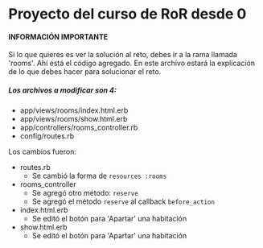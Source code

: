 # Proyecto del curso de RoR desde 0

#### INFORMACIÓN IMPORTANTE

Si lo que quieres es ver la solución al reto, debes ir a la rama llamada 'rooms'. Ahí está el código agregado.
En este archivo estará la explicación de lo que debes hacer para solucionar el reto.

##### Los archivos a modificar son 4:

- app/views/rooms/index.html.erb
- app/views/rooms/show.html.erb
- app/controllers/rooms_controller.rb
- config/routes.rb

Los cambios fueron:

- routes.rb
  - Se cambió la forma de `resources :rooms`
- rooms_controller
  - Se agregó otro método: `reserve`
  - Se agregó el método `reserve` al callback `before_action`
- index.html.erb
  - Se editó el botón para 'Apartar' una habitación
- show.html.erb
  - Se editó el botón para 'Apartar' una habitación
